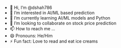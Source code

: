 - 👋 Hi, I’m @dshah786
- 👀 I’m interested in AI/ML based prediction
- 🌱 I’m currently learning AI/ML models and Python
- 💞️ I’m looking to collaborate on stock price prediction
- 📫 How to reach me ...
- 😄 Pronouns: He/Him
- ⚡ Fun fact: Love to read and eat ice creams

<!---
dshah786/dshah786 is a ✨ special ✨ repository because its `README.md` (this file) appears on your GitHub profile.
You can click the Preview link to take a look at your changes.
--->
